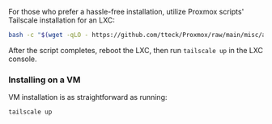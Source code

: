 
For those who prefer a hassle-free installation, utilize Proxmox scripts' Tailscale installation for an LXC:

```bash
bash -c "$(wget -qLO - https://github.com/tteck/Proxmox/raw/main/misc/add-tailscale-lxc.sh)"
```

After the script completes, reboot the LXC, then run `tailscale up` in the LXC console.

### Installing on a VM

VM installation is as straightforward as running:

```bash
tailscale up
```
